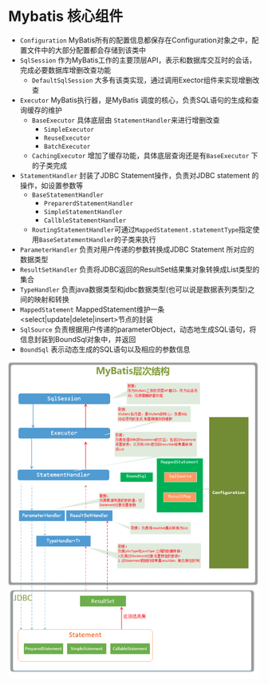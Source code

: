 # Mybatis 核心组件

- `Configuration`     MyBatis所有的配置信息都保存在Configuration对象之中，配置文件中的大部分配置都会存储到该类中
- `SqlSession`       作为MyBatis工作的主要顶层API，表示和数据库交互时的会话，完成必要数据库增删改查功能
  - `DefaultSqlSession` 大多有该类实现，通过调用Exector组件来实现增删改查
- `Executor`        MyBatis执行器，是MyBatis 调度的核心，负责SQL语句的生成和查询缓存的维护
  - `BaseExecutor` 具体底层由 `StatementHandler`来进行增删改查
    - `SimpleExecutor` 
    - `ReuseExecutor`
    - `BatchExecutor`
  - `CachingExecutor`  增加了缓存功能，具体底层查询还是有`BaseExecutor` 下的子类完成
- `StatementHandler` 封装了JDBC Statement操作，负责对JDBC statement 的操作，如设置参数等
  - `BaseStatementHandler`
    - `PreparerdStatementHandler`
    - `SimpleStatementHandler`
    - `CallbleStatementHandler`
  - `RoutingStatementHandler`可通过`MappedStatement.statementType`指定使用`BaseSetatementHandler`的子类来执行
- `ParameterHandler`  负责对用户传递的参数转换成JDBC Statement 所对应的数据类型
- `ResultSetHandler`  负责将JDBC返回的ResultSet结果集对象转换成List类型的集合
- `TypeHandler`      负责java数据类型和jdbc数据类型(也可以说是数据表列类型)之间的映射和转换
- `MappedStatement`  MappedStatement维护一条<select|update|delete|insert>节点的封装
- `SqlSource`        负责根据用户传递的parameterObject，动态地生成SQL语句，将信息封装到BoundSql对象中，并返回
- `BoundSql`        表示动态生成的SQL语句以及相应的参数信息

![WX20210810-080827](image/WX20210810-080827.png)

